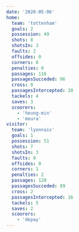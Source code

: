 ```yaml
---
date: '2020-05-06'
home:
  team: 'tottenham'
  goals: 2
  possession: 49
  shots: 8
  shotsIn: 3
  faults: 2
  offsides: 0
  corners: 0
  penalties: 0
  passages: 116
  passagesSucceded: 96
  cross: 0
  passagesIntercepted: 20
  tackels: 4
  saves: 3
  scoorers:
    - 'heung-min'
    - 'moura'
visitor:
  team: 'lyonnais'
  goals: 1
  possession: 51
  shots: 7
  shotsIn: 3
  faults: 0
  offsides: 0
  corners: 1
  penalties: 2
  passages: 120
  passagesSucceded: 89
  cross: 2
  passagesIntercepted: 16
  tackels: 5
  saves: 2
  scoorers:
    - 'depay'
---
```

